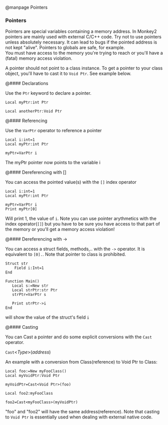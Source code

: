
@manpage Pointers

### Pointers

Pointers are special variables containing a memory address.
In Monkey2 pointers are mainly used with external C/C++ code.
Try not to use pointers unless absolutely necessary. It can lead to bugs if the pointed address is not kept "alive". Pointers to globals are safe, for example.  
You must have access to the memory you're trying to reach or you'll have a (fatal) memory access violation.

A pointer should not point to a class instance. To get a pointer to your class object, you'll have to cast it to `Void Ptr`. See example below.

@#### Declarations

Use the `Ptr` keyword to declare a pointer.


```
Local myPtr:int Ptr

Local anotherPtr:Void Ptr
```

@#### Referencing

Use the `VarPtr` operator to reference a pointer

```
Local i:int=1
Local myPtr:int Ptr

myPtr=VarPtr i
```
The myPtr pointer now points to the variable i

@#### Dereferencing with []

You can access the pointed value(s) with the `[]` index operator

```
Local i:int=1
Local myPtr:int Ptr

myPtr=VarPtr i
Print myPtr[0]
```
Will print 1, the value of `i`.
Note you can use pointer arythmetics with the index operator(`[]`) but you have to be sure you have access to that part of the memory or you'll get a memory access violation!

@#### Dereferencing with ->

You can access a struct fields, methods,.. with the `->` operator. It is equivalent to `[0].`. Note that pointer to class is prohibited.

```
Struct str
	Field i:Int=1
End

Function Main()
   Local s:=New str
   Local strPtr:str Ptr
   strPtr=VarPtr s

   Print strPtr->i
End
```
will show the value of the struct's field `i`

@#### Casting

You can Cast a pointer and do some explicit conversions with the `Cast` operator.

`Cast`<_Type_>(_address_)

An example with a conversion from Class(reference) to Void Ptr to Class:
```
Local foo:=New myFooClass()
Local myVoidPtr:Void Ptr

myVoidPtr=Cast<Void Ptr>(foo)

Local foo2:myFooClass

foo2=Cast<myFooClass>(myVoidPtr)
```
"foo" and "foo2" will have the same address(reference). Note that casting to `Void Ptr` is essentially used when dealing with external native code.
